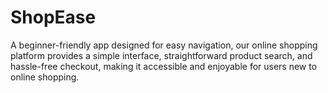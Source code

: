 # ShopEase
A beginner-friendly app designed for easy navigation, our online shopping platform provides a simple interface, straightforward product search, and hassle-free checkout, making it accessible and enjoyable for users new to online shopping.
